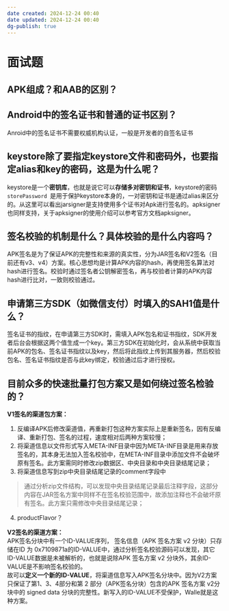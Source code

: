 ```yaml
---
date created: 2024-12-24 00:40
date updated: 2024-12-24 00:40
dg-publish: true
---
```


# 面试题

## APK组成？和AAB的区别？

## Android中的签名证书和普通的证书区别？

Anroid中的签名证书不需要权威机构认证，一般是开发者的自签名证书

## keystore除了要指定keystore文件和密码外，也要指定alias和key的密码，这是为什么呢？

keystore是一个**密钥库**，也就是说它可以**存储多对密钥和证书**，keystore的密码` storePassword  `是用于保护keystore本身的，一对密钥和证书是通过alias来区分的。从这里可以看出jarsigner是支持使用多个证书对Apk进行签名的。apksigner也同样支持，关于apksigner的使用介绍可以参考官方文档apksigner。

## 签名校验的机制是什么？具体校验的是什么内容吗？

APK签名是为了保证APK的完整性和来源的真实性，分为JAR签名和V2签名（目前还有v3、v4）方案。核心思想均是计算APK内容的hash，再使用签名算法对hash进行签名。校验时通过签名者公钥解密签名，再与校验者计算的APK内容hash进行比对，一致则校验通过。

## 申请第三方SDK（如微信支付）时填入的SAH1值是什么？

签名证书的指纹，在申请第三方SDK时，需填入APK包名和证书指纹，SDK开发者后台会根据这两个值生成一个key。第三方SDK在初始化时，会从系统中获取当前APK的包名、签名证书指纹以及key，然后将此指纹上传到其服务器，然后校验包名、签名证书指纹是否与此key绑定，校验通过后才进行授权。

## 目前众多的快速批量打包方案又是如何绕过签名检验的？

**V1签名的渠道包方案：**

1. 反编译APK后修改渠道值，再重新打包这种方案实际上是重新签名，因有反编译、重新打包、签名的过程，速度相对后两种方案较慢；
2. 将渠道信息以文件形式写入META-INF目录中因为META-INF目录是用来存放签名的，其本身无法加入签名校验中，在META-INF目录中添加文件不会破坏原有签名。此方案需同时修改zip数据区、中央目录和中央目录结尾记录；
3. 将渠道信息写到zip中央目录结尾记录的comment字段中

> 通过分析zip文件结构，可以发现中央目录结尾记录最后注释字段，这部分内容在JAR签名方案中同样不在签名校验范围中，故添加注释也不会破坏原有签名。此方案只需修改中央目录结尾记录；

4. productFlavor？

**V2签名的渠道方案：**<br />APK签名分块中有一个ID-VALUE序列， 签名信息（APK 签名方案 v2 分块）只存储在ID 为 0x7109871a的ID-VALUE中，通过分析签名校验源码可以发现，其它ID-VALUE数据是未被解析的，也就是说除APK 签名方案 v2 分块外，其余ID-VALUE是不影响签名校验的。<br />故可以**定义一个新的ID-VALUE**，将渠道信息写入APK签名分块中。因为V2方案只保证了第1、3、4部分和第 2 部分（APK签名分块）包含的APK 签名方案 v2分块中的 signed data 分块的完整性。新写入的ID-VALUE不受保护，Walle就是这种方案。
